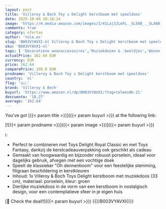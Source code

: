 ```yaml
---
layout: post
title: 'Villeroy & Boch Toy s Delight kerstboom met speeldoos'
date: 2025-10-04 10:18:24
image: 'https://m.media-amazon.com/images/I/41Laj3JLmFL._SL500_._SL400_.jpg'
comments: true
category: ofertas
author: 'tole.es'
slug: 'B003VYAVXI-nl Villeroy & Boch Toy s Delight kerstboom met speeldoos'
sku: 'B003VYAVXI-nl'
tags: [ 'Decoratieve woonaccessoires','Muziekdozen & -beeldjes','Wonen & keuken','Woonaccessoires','villeroy & boch','🇳🇱', ]
actualPrice: 162.64 EUR
currency: EUR
price: 162.64
comparePrice: 199.0 EUR
prodname: 'Villeroy & Boch Toy s Delight kerstboom met speeldoos'
country: 'nl'
flag: '🇳🇱'
brand: 'Villeroy & Boch'
buyurl: 'https://www.amazon.nl/dp/B003VYAVXI/?tag=tolees0b-21'
descuento: '18.27'
average: '162.64'
---
```


You've got [{{< param title >}}]({{< param buyurl >}}) at the following link:

[![{{< param prodname >}}]({{< param image >}})]({{< param buyurl >}})

ℹ️:

- Perfect te combineren met Toys Delight Royal Classic en met Toys Fantasy, dankzij de kerstcadeauverpakking ook geschikt als cadeau
- Gemaakt van hoogwaardig en bijzonder robuust porselein, ideaal voor dagelijks gebruik, afvegen met een vochtige doek
- Speelt de klassieker "Oh dennenboom" voor een feestelijke stemming, filigraan beschildering in kerstkleuren
- Inhoud: 1x Villeroy & Boch Toys Delight kerstboom met muziekdoos (33 cm), materiaal: porselein, kleur: groen
- Dierlijke muziekdoos in de vorm van een kerstboom in nostalgisch design, voor een contemplatieve sfeer in je eigen huis

[🛒 Check the deal!!]({{< param buyurl >}})
{{<world>}}B003VYAVXI{{</world>}}
